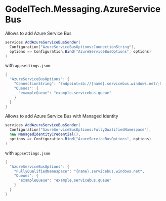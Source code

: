 # GodelTech.Messaging.AzureServiceBus

Allows to add Azure Service Bus

```c#
services.AddAzureServiceBusSender(
  Configuration["AzureServiceBusOptions:ConnectionString"],
  options => Configuration.Bind("AzureServiceBusOptions", options)
)
```

with `appsettings.json`

```c#
{
  "AzureServiceBusOptions": {
    "ConnectionString": "Endpoint=sb://{name}.servicebus.windows.net/;SharedAccessKeyName=RootManageSharedAccessKey;SharedAccessKey=YourAccessKey",
    "Queues": {
      "exampleQueue": "example.servicebus.queue"
    }
  }
}
```

Allows to add Azure Service Bus with Managed Identity
```c#
services.AddAzureServiceBusSender(
  Configuration["AzureServiceBusOptions:FullyQualifiedNamespace"],
  new ManagedIdentityCredential(),
  options => Configuration.Bind("AzureServiceBusOptions", options)
)
```

with `appsettings.json`

```c#
{
  "AzureServiceBusOptions": {
    "FullyQualifiedNamespace": "{name}.servicebus.windows.net",
    "Queues": {
      "exampleQueue": "example.servicebus.queue"
    }
  }
}
```